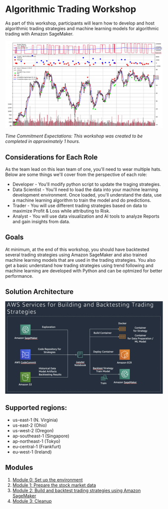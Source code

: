 # Algorithmic Trading Workshop

As part of this workshop, participants will learn how to develop and host algorithmic trading strategies and machine learning models for algorithmic trading with Amazon SageMaker.

![chart](assets/chart.png)

_Time Commitment Expectations: This workshop was created to be completed in approximately 1 hours._

## Considerations for Each Role
As the team lead on this lean team of one, you'll need to wear multiple hats.  Below are some things we'll cover from the perspective of each role:
* Developer - You'll modify python script to update the traging strategies.
* Data Scientist - You'll need to load the data into your machine learning development environment.  Once loaded, you'll understand the data, use a machine learning algorithm to train the model and do predictions.
* Trader - You will use different trading strategies based on data to maximize Profit & Loss while attributing to Risk.
* Analyst - You will use data visualization and AI tools to analyze Reports and gain insights from data.

## Goals

At minimum, at the end of this workshop, you should have backtested several trading strategies using Amazon SageMaker and also trained machine learning models that are used in the trading strategies. You also get a basic understand how trading strategies using trend following and machine learning are developed with Python and can be optmized for better performance. 

## Solution Architecture


![architecture](assets/arch-backtest.png)

## Supported regions:
* us-east-1 (N. Virginia)
* us-east-2 (Ohio)
* us-west-2 (Oregon)
* ap-southeast-1 (Singapore)
* ap-northeast-1 (Tokyo)
* eu-central-1 (Frankfurt)
* eu-west-1 (Ireland)

## Modules

1. [Module 0: Set up the environment](0_Setup)
1. [Module 1: Prepare the stock market data](1_Data)
1. [Module 2: Build and backtest trading strategies using Amazon SageMaker](2_Strategies)
1. [Module 3: Cleanup](5_Cleanup)
